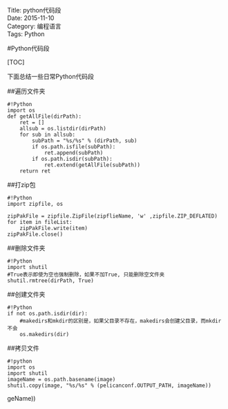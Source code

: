 Title: python代码段     
Date: 2015-11-10           
Category: 编程语言      
Tags: Python  

#Python代码段


[TOC]

下面总结一些日常Python代码段

##遍历文件夹

	#!Python
    import os
    def getAllFile(dirPath):
    	ret = []
    	allsub = os.listdir(dirPath)
    	for sub in allsub:
    		subPath = "%s/%s" % (dirPath, sub)
    		if os.path.isfile(subPath):
    			ret.append(subPath)
    		if os.path.isdir(subPath):
    			ret.extend(getAllFile(subPath))
    	return ret

##打zip包

	#!Python
    import zipfile, os

    zipPakFile = zipfile.ZipFile(zipflieName, 'w' ,zipfile.ZIP_DEFLATED)
    for item in fileList:
    	zipPakFile.write(item) 
    zipPakFile.close()

##删除文件夹

	#!Python
    import shutil
    #True表示即使为空也强制删除，如果不加True, 只能删除空文件夹
    shutil.rmtree(dirPath, True) 

##创建文件夹

	#!Python
    if not os.path.isdir(dir): 
	    #makedirs和mkdir的区别是，如果父目录不存在，makedirs会创建父目录，而mkdir不会
		os.makedirs(dir)  

##拷贝文件

	#!python
	import os
	import shutil
	imageName = os.path.basename(image)
	shutil.copy(image, "%s/%s" % (pelicanconf.OUTPUT_PATH, imageName))
geName))
